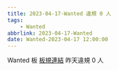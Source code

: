 ```yaml
---
title: 2023-04-17-Wanted 違規 0 人
tags:
    - Wanted
abbrlink: 2023-04-17-Wanted
date: Wanted-2023-04-17 12:00:00
---
```

Wanted 板 [板規連結](https://www.ptt.cc/bbs/Wanted/M.1608829773.A.D3B.html)
昨天違規 0 人
